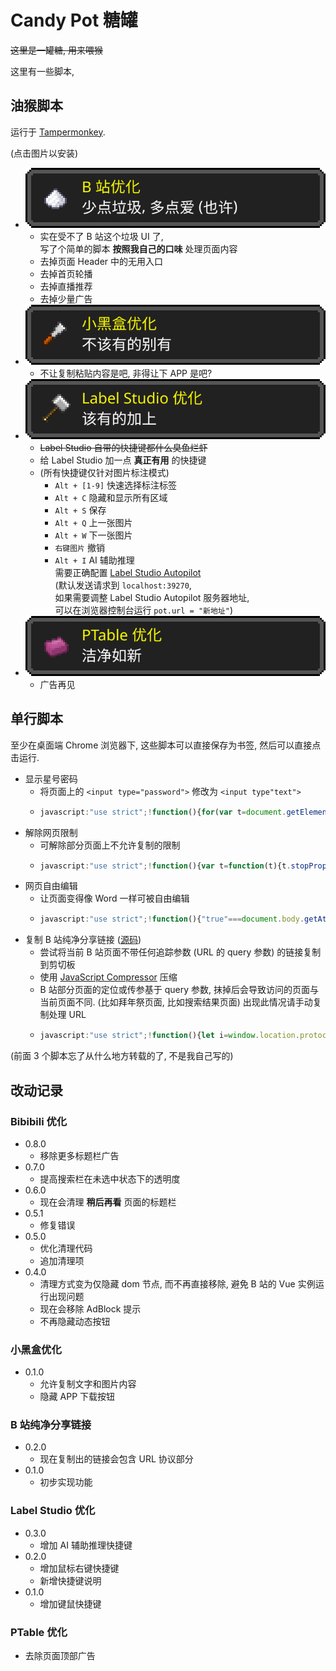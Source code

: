# Candy Pot 糖罐

~~这里是一罐糖, 用来喂猴~~

这里有一些脚本, 

## 油猴脚本

运行于 [Tampermonkey](https://www.tampermonkey.net/).

(点击图片以安装)

* [ ![Bibibili 优化](docs/logo-bilibili-optimizer.svg) ](https://github.com/FirokOtaku/CandyPot/raw/master/bilibili-optimizer.user.js)
  * 实在受不了 B 站这个垃圾 UI 了,  
    写了个简单的脚本 **按照我自己的口味** 处理页面内容
  * 去掉页面 Header 中的无用入口
  * 去掉首页轮播
  * 去掉直播推荐
  * 去掉少量广告
* [ ![小黑盒优化](docs/logo-xiaoheihe-optimizer.svg) ](https://github.com/FirokOtaku/CandyPot/raw/master/xiaoheihe-optimizer.user.js)
  * 不让复制粘贴内容是吧, 非得让下 APP 是吧?
* [ ![Label Studio 优化](docs/logo-label-studio-optimizer.svg) ](https://github.com/FirokOtaku/CandyPot/raw/master/label-studio-optimizer.user.js)
  * ~~Label Studio 自带的快捷键都什么臭鱼烂虾~~
  * 给 Label Studio 加一点 **真正有用** 的快捷键
  * (所有快捷键仅针对图片标注模式)
    * `Alt + [1-9]` 快速选择标注标签
    * `Alt + C` 隐藏和显示所有区域
    * `Alt + S` 保存
    * `Alt + Q` 上一张图片
    * `Alt + W` 下一张图片
    * `右键图片` 撤销
    * `Alt + I` AI 辅助推理  
      需要正确配置 [Label Studio Autopilot]()  
      (默认发送请求到 `localhost:39270`,  
      如果需要调整 Label Studio Autopilot 服务器地址,  
      可以在浏览器控制台运行 `pot.url = "新地址"`)
* [ ![PTable 优化](docs/logo-ptable-optimizer.svg) ](https://github.com/FirokOtaku/CandyPot/raw/master/ptable-optimizer.user.js)
  * 广告再见

## 单行脚本

至少在桌面端 Chrome 浏览器下, 这些脚本可以直接保存为书签, 然后可以直接点击运行.

* 显示星号密码
  * 将页面上的 `<input type="password">` 修改为 `<input type"text">`
  * ```javascript
    javascript:"use strict";!function(){for(var t=document.getElementsByTagName("input"),e=0;e<t.length;e++)"password"===t[e].getAttribute("type")&&t[e].setAttribute("type","text")}();
    ```
* 解除网页限制
  * 可解除部分页面上不允许复制的限制
  * ```javascript
    javascript:"use strict";!function(){var t=function(t){t.stopPropagation(),t.stopImmediatePropagation&&t.stopImmediatePropagation()};["copy","cut","contextmenu","selectstart","mousedown","mouseup","keydown","keypress","keyup"].forEach(function(e){document.documentElement.addEventListener(e,t,{capture:!0})}),alert("解除限制成功啦！")}();
    ```
* 网页自由编辑
  * 让页面变得像 Word 一样可被自由编辑
  * ```javascript
    javascript:"use strict";!function(){"true"===document.body.getAttribute("contenteditable")?(document.body.setAttribute("contenteditable",!1),alert("网页不能编辑啦！")):(document.body.setAttribute("contenteditable",!0),alert("网页可以编辑啦！"))}();
    ```
* 复制 B 站纯净分享链接 ([源码](ols-bilibili-clean-share.js))
  * 尝试将当前 B 站页面不带任何追踪参数 (URL 的 query 参数) 的链接复制到剪切板
  * 使用 [JavaScript Compressor](https://www.giftofspeed.com/javascript-compressor/) 压缩
  * B 站部分页面的定位或传参基于 query 参数, 抹掉后会导致访问的页面与当前页面不同.
    (比如拜年祭页面, 比如搜索结果页面)
    出现此情况请手动复制处理 URL
  * ```javascript
    javascript:"use strict";!function(){let i=window.location.protocol+"//"+window.location.host+window.location.pathname;if(!i.includes("bilibili.com"))return;let t=document.title;t.endsWith("_哔哩哔哩_bilibili")&&(t=t.slice(0,-14)),navigator.clipboard.writeText(`${t} ${i}`).finally((()=>{}))}();
    ```

(前面 3 个脚本忘了从什么地方转载的了, 不是我自己写的)

## 改动记录

### Bibibili 优化

* 0.8.0
  * 移除更多标题栏广告
* 0.7.0
  * 提高搜索栏在未选中状态下的透明度
* 0.6.0
  * 现在会清理 **稍后再看** 页面的标题栏
* 0.5.1
  * 修复错误
* 0.5.0
  * 优化清理代码
  * 追加清理项
* 0.4.0
  * 清理方式变为仅隐藏 dom 节点, 而不再直接移除, 避免 B 站的 Vue 实例运行出现问题
  * 现在会移除 AdBlock 提示
  * 不再隐藏动态按钮

### 小黑盒优化

* 0.1.0
  * 允许复制文字和图片内容
  * 隐藏 APP 下载按钮

### B 站纯净分享链接

* 0.2.0
  * 现在复制出的链接会包含 URL 协议部分
* 0.1.0
  * 初步实现功能

### Label Studio 优化

* 0.3.0
  * 增加 AI 辅助推理快捷键
* 0.2.0
  * 增加鼠标右键快捷键
  * 新增快捷键说明
* 0.1.0
  * 增加键鼠快捷键

### PTable 优化

* 去除页面顶部广告
